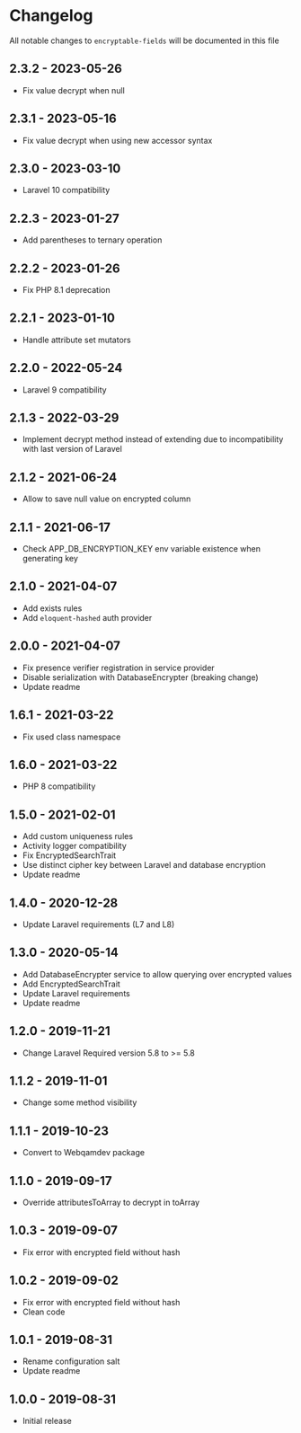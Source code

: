 # Changelog

All notable changes to `encryptable-fields` will be documented in this file

## 2.3.2 - 2023-05-26

- Fix value decrypt when null 

## 2.3.1 - 2023-05-16

- Fix value decrypt when using new accessor syntax 

## 2.3.0 - 2023-03-10

- Laravel 10 compatibility

## 2.2.3 - 2023-01-27

- Add parentheses to ternary operation

## 2.2.2 - 2023-01-26

- Fix PHP 8.1 deprecation

## 2.2.1 - 2023-01-10

- Handle attribute set mutators

## 2.2.0 - 2022-05-24

- Laravel 9 compatibility

## 2.1.3 - 2022-03-29

- Implement decrypt method instead of extending due to incompatibility with last version of Laravel

## 2.1.2 - 2021-06-24

- Allow to save null value on encrypted column

## 2.1.1 - 2021-06-17

- Check APP_DB_ENCRYPTION_KEY env variable existence when generating key

## 2.1.0 - 2021-04-07

- Add exists rules
- Add `eloquent-hashed` auth provider

## 2.0.0 - 2021-04-07

- Fix presence verifier registration in service provider
- Disable serialization with DatabaseEncrypter (breaking change)
- Update readme

## 1.6.1 - 2021-03-22

- Fix used class namespace

## 1.6.0 - 2021-03-22

- PHP 8 compatibility

## 1.5.0 - 2021-02-01

- Add custom uniqueness rules
- Activity logger compatibility
- Fix EncryptedSearchTrait
- Use distinct cipher key between Laravel and database encryption
- Update readme

## 1.4.0 - 2020-12-28

- Update Laravel requirements (L7 and L8)

## 1.3.0 - 2020-05-14

- Add DatabaseEncrypter service to allow querying over encrypted values
- Add EncryptedSearchTrait
- Update Laravel requirements
- Update readme

## 1.2.0 - 2019-11-21

- Change Laravel Required version 5.8 to >= 5.8

## 1.1.2 - 2019-11-01

- Change some method visibility

## 1.1.1 - 2019-10-23

- Convert to Webqamdev package

## 1.1.0 - 2019-09-17

- Override attributesToArray to decrypt in toArray

## 1.0.3 - 2019-09-07

- Fix error with encrypted field without hash

## 1.0.2 - 2019-09-02

- Fix error with encrypted field without hash
- Clean code

## 1.0.1 - 2019-08-31

- Rename configuration salt
- Update readme

## 1.0.0 - 2019-08-31

- Initial release
